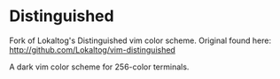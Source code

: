 # Distinguished

Fork of Lokaltog's Distinguished vim color scheme.
Original found here: http://github.com/Lokaltog/vim-distinguished

A dark vim color scheme for 256-color terminals.
